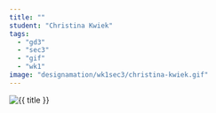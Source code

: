 ```yaml
---
title: ""
student: "Christina Kwiek"
tags:
  - "gd3"
  - "sec3"
  - "gif"
  - "wk1"
image: "designamation/wk1sec3/christina-kwiek.gif"
---
```


<img src="{{urls.media}}/{{ image }}" alt="{{ title }}"/>


